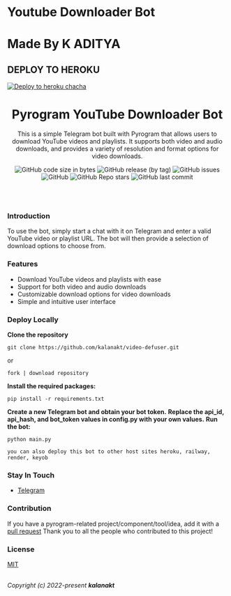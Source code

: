 # Youtube Downloader Bot

# Made By K ADITYA


## DEPLOY TO HEROKU


[![Deploy to heroku chacha](https://www.herokucdn.com/deploy/button.svg)](https://dashboard.heroku.com/new?template=https://github.com/adityasirji/YouTube-Downloader)

<h1 align="center">Pyrogram YouTube Downloader Bot</h1>

<p align='center'>
 This is a simple Telegram bot built with Pyrogram that allows users to download YouTube videos and playlists. It supports both video and audio downloads, and provides a variety of resolution and format options for video downloads.
</p> 
<p align="center">
  <img alt="GitHub code size in bytes" src="https://img.shields.io/github/languages/code-size/kalanakt/video-defuser?logo=files&logoColor=f72585&style=social">
  <img alt="GitHub release (by tag)" src="https://img.shields.io/github/downloads/kalanakt/video-defuser/v1.0.0/total?color=90dbf4&logo=arlo&style=social">
  <img alt="GitHub issues" src="https://img.shields.io/github/issues-raw/kalanakt/video-defuser?color=8eecf5&logo=anaconda&logoColor=06d6a0&style=social">
  <img alt="GitHub" src="https://img.shields.io/github/license/kalanakt/video-defuser?logo=adguard&logoColor=390099&style=social">
  <img alt="GitHub Repo stars" src="https://img.shields.io/github/stars/kalanakt/video-defuser?color=90e0ef&logoColor=ff4d6d&style=social">
  <img alt="GitHub last commit" src="https://img.shields.io/github/last-commit/kalanakt/video-defuser?logo=electron&logoColor=89fc00&style=social">
</p>
<br><br>

<h3>Introduction</h3>
<p>To use the bot, simply start a chat with it on Telegram and enter a valid YouTube video or playlist URL. The bot will then provide a selection of download options to choose from.</p>

<h3>Features</h3>

 * Download YouTube videos and playlists with ease
 * Support for both video and audio downloads
 * Customizable download options for video downloads
 * Simple and intuitive user interface
 
<h3>Deploy Locally</h3>

__Clone the repository__

```
git clone https://github.com/kalanakt/video-defuser.git
```
or 

`fork | download repository`

__Install the required packages:__

```
pip install -r requirements.txt
```

__Create a new Telegram bot and obtain your bot token.__
__Replace the api_id, api_hash, and bot_token values in config.py with your own values.__
__Run the bot:__

```
python main.py
```

`you can also deploy this bot to other host sites heroku, railway, render, keyob`

<h3>Stay In Touch</h3>

- [Telegram](https://t.me/TMWAD)

<h3>Contribution</h3>

<p>If you have a pyrogram-related project/component/tool/idea, add it with a <a href="https://github.com/kalanakt/Pyrogram-Telegram-Bot-Template/pulls" target="_blank" rel="noopener noreferrer">pull request</a> Thank you to all the people who contributed to this project!</p>

<h3>License</h3>

[MIT](https://opensource.org/licenses/MIT)

<br>
<em align='center'>Copyright (c) 2022-present <strong>kalanakt</strong></em>
